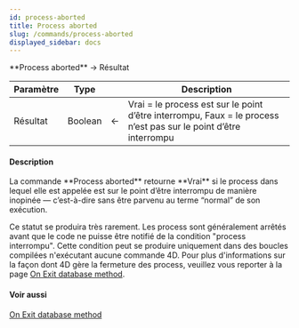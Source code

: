 ```yaml
---
id: process-aborted
title: Process aborted
slug: /commands/process-aborted
displayed_sidebar: docs
---
```


<!--REF #_command_.Process aborted.Syntax-->**Process aborted**  -> Résultat<!-- END REF-->
<!--REF #_command_.Process aborted.Params-->
| Paramètre | Type |  | Description |
| --- | --- | --- | --- |
| Résultat | Boolean | &#8592; | Vrai = le process est sur le point d’être interrompu, Faux = le process n’est pas sur le point d’être interrompu |

<!-- END REF-->

#### Description 

<!--REF #_command_.Process aborted.Summary-->La commande **Process aborted** retourne **Vrai** si le process dans lequel elle est appelée est sur le point d’être interrompu de manière inopinée — c’est-à-dire sans être parvenu au terme “normal” de son exécution.<!-- END REF-->

Ce statut se produira très rarement. Les process sont généralement arrêtés avant que le code ne puisse être notifié de la condition "process interrompu". Cette condition peut se produire uniquement dans des boucles compilées n'exécutant aucune commande 4D. Pour plus d'informations sur la façon dont 4D gère la fermeture des process, veuillez vous reporter à la page [On Exit database method](on-exit-database-method.md).

#### Voir aussi 

[On Exit database method](on-exit-database-method.md)  